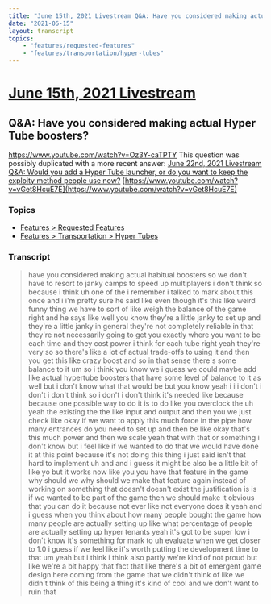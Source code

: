 ```yaml
---
title: "June 15th, 2021 Livestream Q&A: Have you considered making actual Hyper Tube boosters?"
date: "2021-06-15"
layout: transcript
topics:
    - "features/requested-features"
    - "features/transportation/hyper-tubes"
---
```

# [June 15th, 2021 Livestream](../2021-06-15.md)
## Q&A: Have you considered making actual Hyper Tube boosters?
https://www.youtube.com/watch?v=Oz3Y-caTPTY
This question was possibly duplicated with a more recent answer: [June 22nd, 2021 Livestream Q&A: Would you add a Hyper Tube launcher, or do you want to keep the exploity method people use now?](./yt-vGet8HcuE7E.md) [https://www.youtube.com/watch?v=vGet8HcuE7E](https://www.youtube.com/watch?v=vGet8HcuE7E)


### Topics
* [Features > Requested Features](../topics/features/requested-features.md)
* [Features > Transportation > Hyper Tubes](../topics/features/transportation/hyper-tubes.md)

### Transcript

> have you considered making actual habitual boosters so we don't have to resort to janky camps to speed up multiplayers i don't think so because i think uh one of the i remember i talked to mark about this once and i i'm pretty sure he said like even though it's this like weird funny thing we have to sort of like weigh the balance of the game right and he says like well you know they're a little janky to set up and they're a little janky in general they're not completely reliable in that they're not necessarily going to get you exactly where you want to be each time and they cost power i think for each tube right yeah they're very so so there's like a lot of actual trade-offs to using it and then you get this like crazy boost and so in that sense there's some balance to it um so i think you know we i guess we could maybe add like actual hypertube boosters that have some level of balance to it as well but i don't know what that would be but you know yeah i i i don't i don't i don't think so i don't i don't think it's needed like because because one possible way to do it is to do like you overclock the uh yeah the existing the the like input and output and then you we just check like okay if we want to apply this much force in the pipe how many entrances do you need to set up and then be like okay that's this much power and then we scale yeah that with that or something i don't know but i feel like if we wanted to do that we would have done it at this point because it's not doing this thing i just said isn't that hard to implement uh and and i guess it might be also be a little bit of like yo but it works now like you you have that feature in the game why should we why should we make that feature again instead of working on something that doesn't doesn't exist the justification is is if we wanted to be part of the game then we should make it obvious that you can do it because not ever like not everyone does it yeah and i guess when you think about how many people bought the game how many people are actually setting up like what percentage of people are actually setting up hyper tenants yeah it's got to be super low i don't know it's something for mark to uh evaluate when we get closer to 1.0 i guess if we feel like it's worth putting the development time to that um yeah but i think i think also partly we're kind of not proud but like we're a bit happy that fact that like there's a bit of emergent game design here coming from the game that we didn't think of like we didn't think of this being a thing it's kind of cool and we don't want to ruin that
